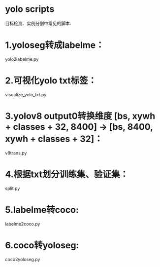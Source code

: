 # yolo scripts
目标检测、实例分割中常见的脚本:  
# 1.yoloseg转成labelme：  
yolo2labelme.py  

# 2.可视化yolo txt标签：    
visualize_yolo_txt.py  

# 3.yolov8 output0转换维度  [bs, xywh + classes + 32, 8400] -> [bs, 8400, xywh + classes + 32]：  
v8trans.py  

# 4.根据txt划分训练集、验证集：  
split.py  

# 5.labelme转coco:  
labelme2coco.py  

# 6.coco转yoloseg:  
coco2yoloseg.py  
